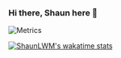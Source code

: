 ### Hi there, Shaun here 👋

![Metrics](https://metrics.lecoq.io/ShaunLWM?template=classic&activity=1&languages=1&introduction=1&languages.limit=8&languages.threshold=0%25&languages.colors=github&languages.sections=most-used&languages.indepth=false&languages.analysis.timeout=15&languages.categories=markup%2C%20programming&languages.recent.categories=markup%2C%20programming&languages.recent.load=300&languages.recent.days=14&activity.limit=5&activity.load=300&activity.days=14&activity.visibility=all&activity.timestamps=false&activity.filter=all&introduction.title=true&config.timezone=Asia%2FSingapore)

[![ShaunLWM's wakatime stats](https://github-readme-stats.vercel.app/api/wakatime?username=ShaunLWM&layout=compact)](#)
